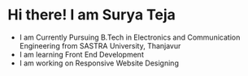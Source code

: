 <h1>Hi there! I am Surya Teja</h1>
<ul>
  <li>I am Currently Pursuing B.Tech in Electronics and Communication Engineering from SASTRA University, Thanjavur</li>
  <li>I am learning Front End Development</li>
  <li>I am working on Responsive Website Designing</li>
</ul>
